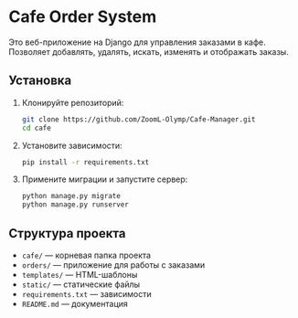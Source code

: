 # Cafe Order System

Это веб-приложение на Django для управления заказами в кафе. Позволяет добавлять, удалять, искать, изменять и отображать заказы.

## Установка

1. Клонируйте репозиторий:
   ```bash
   git clone https://github.com/ZoomL-Olymp/Cafe-Manager.git
   cd cafe
   ```
2. Установите зависимости:
   ```bash
   pip install -r requirements.txt
   ```
3. Примените миграции и запустите сервер:
   ```bash
   python manage.py migrate
   python manage.py runserver
   ```

## Структура проекта

- `cafe/` — корневая папка проекта
- `orders/` — приложение для работы с заказами
- `templates/` — HTML-шаблоны
- `static/` — статические файлы
- `requirements.txt` — зависимости
- `README.md` — документация
